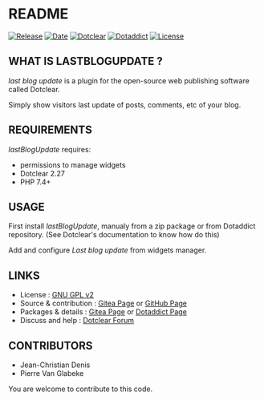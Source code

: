 # README

[![Release](https://img.shields.io/badge/release-2023.08.12-a2cbe9.svg)](https://git.dotclear.watch/JcDenis/lastBlogUpdate/releases)
[![Date](https://img.shields.io/badge/date-2023.08.12-c44d58.svg)](https://git.dotclear.watch/JcDenis/lastBlogUpdate/releases)
[![Dotclear](https://img.shields.io/badge/dotclear-v2.27-137bbb.svg)](https://fr.dotclear.org/download)
[![Dotaddict](https://img.shields.io/badge/dotaddict-official-9ac123.svg)](https://plugins.dotaddict.org/dc2/details/lastBlogUpdate)
[![License](https://img.shields.io/github/license/JcDenis/lastBlogUpdate)](https://git.dotclear.watch/JcDenis/lastBlogUpdate/blob/master/LICENSE)

## WHAT IS LASTBLOGUPDATE ?

_last blog update_ is a plugin for the open-source 
web publishing software called Dotclear.

Simply show visitors last update of posts, comments, etc of your blog.

## REQUIREMENTS

_lastBlogUpdate_ requires: 

* permissions to manage widgets
* Dotclear 2.27
* PHP 7.4+

## USAGE

First install _lastBlogUpdate_, manualy from a zip package or from 
Dotaddict repository. (See Dotclear's documentation to know how do this)

Add and configure _Last blog update_ from widgets manager.

## LINKS

* License : [GNU GPL v2](https://www.gnu.org/licenses/old-licenses/lgpl-2.0.html)
* Source & contribution : [Gitea Page](https://git.dotclear.watch/JcDenis/lastBlogUpdate) or [GitHub Page](https://github.com/JcDenis/lastBlogUpdate)
* Packages & details : [Gitea Page](https://git.dotclear.watch/JcDenis/lastBlogUpdate/releases) or [Dotaddict Page](https://plugins.dotaddict.org/dc2/details/lastBlogUpdate)
* Discuss and help : [Dotclear Forum](ttp://forum.dotclear.org/viewtopic.php?pid=332950#p332950)

## CONTRIBUTORS

* Jean-Christian Denis
* Pierre Van Glabeke

You are welcome to contribute to this code.
